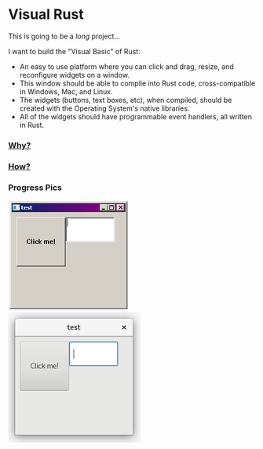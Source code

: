 # Visual Rust
This is going to be a *long* project...

I want to build the "Visual Basic" of Rust:

* An easy to use platform where you can click and drag, resize, and reconfigure widgets on a window.
* This window should be able to compile into Rust code, cross-compatible in Windows, Mac, and Linux.
* The widgets (buttons, text boxes, etc), when compiled, should be created with the Operating System's native libraries.
* All of the widgets should have programmable event handlers, all written in Rust.

### [Why?](read/why.md)

### [How?](read/how.md)

### Progress Pics

![Windows](read/windows.png)
![Linux gtk](read/gtk.png)
